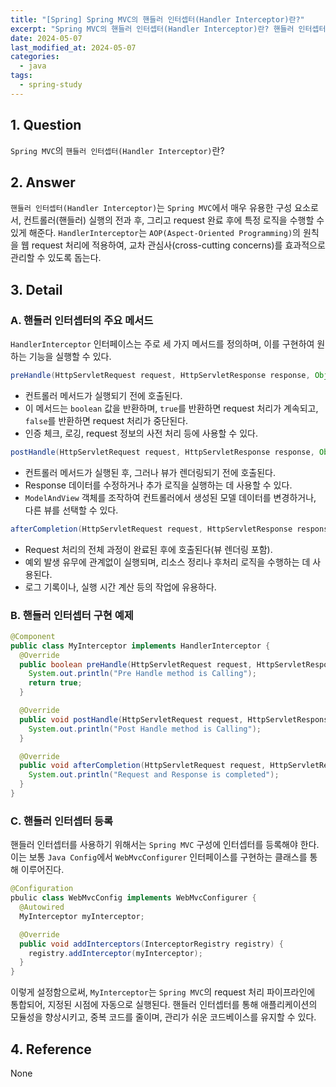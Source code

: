 ```yaml
---
title: "[Spring] Spring MVC의 핸들러 인터셉터(Handler Interceptor)란?"
excerpt: "Spring MVC의 핸들러 인터셉터(Handler Interceptor)란? 핸들러 인터셉터의 주요 메서드는? 핸들러 인터셉터 구현 예제는? 핸들러 인터셉터 등록 예제는?"
date: 2024-05-07
last_modified_at: 2024-05-07
categories:
  - java
tags:
  - spring-study
---
```


## 1. Question

`Spring MVC`의 `핸들러 인터셉터(Handler Interceptor)`란?

## 2. Answer

`핸들러 인터셉터(Handler Interceptor)`는 `Spring MVC`에서 매우 유용한 구성 요소로서, 컨트롤러(핸들러) 실행의 전과 후, 그리고 request 완료 후에 특정 로직을 수행할 수 있게 해준다. `HandlerInterceptor`는 `AOP(Aspect-Oriented Programming)`의 원칙을 웹 request 처리에 적용하여, 교차 관심사(cross-cutting concerns)를 효과적으로 관리할 수 있도록 돕는다.

## 3. Detail

### A. 핸들러 인터셉터의 주요 메서드

`HandlerInterceptor` 인터페이스는 주로 세 가지 메서드를 정의하며, 이를 구현하여 원하는 기능을 실행할 수 있다.

```java
preHandle(HttpServletRequest request, HttpServletResponse response, Object handler):
```

* 컨트롤러 메서드가 실행되기 전에 호출된다.
* 이 메서드는 `boolean` 값을 반환하며, `true`를 반환하면 request 처리가 계속되고, `false`를 반환하면 request 처리가 중단된다.
* 인증 체크, 로깅, request 정보의 사전 처리 등에 사용할 수 있다.

```java
postHandle(HttpServletRequest request, HttpServletResponse response, Object handler, ModelAndView modelAndView):
```

* 컨트롤러 메서드가 실행된 후, 그러나 뷰가 렌더링되기 전에 호출된다.
* Response 데이터를 수정하거나 추가 로직을 실행하는 데 사용할 수 있다.
* `ModelAndView` 객체를 조작하여 컨트롤러에서 생성된 모델 데이터를 변경하거나, 다른 뷰를 선택할 수 있다.

```java
afterCompletion(HttpServletRequest request, HttpServletResponse response, Object handler, Exception ex):
```

* Request 처리의 전체 과정이 완료된 후에 호출된다(뷰 렌더링 포함).
*  예외 발생 유무에 관계없이 실행되며, 리소스 정리나 후처리 로직을 수행하는 데 사용된다.
* 로그 기록이나, 실행 시간 계산 등의 작업에 유용하다.

### B. 핸들러 인터셉터 구현 예제

```java
@Component
public class MyInterceptor implements HandlerInterceptor {
  @Override
  public boolean preHandle(HttpServletRequest request, HttpServletResponse response, Object handler) throws Exception {
    System.out.println("Pre Handle method is Calling");
    return true;
  }

  @Override
  public void postHandle(HttpServletRequest request, HttpServletResponse response, Object handler, ModelAndView modelAndView) throws Exception {
    System.out.println("Post Handle method is Calling");
  }

  @Override
  public void afterCompletion(HttpServletRequest request, HttpServletResponse response, Object handler, Exception ex) throws Exception {
    System.out.println("Request and Response is completed");
  }
}
```

### C. 핸들러 인터셉터 등록

핸들러 인터셉터를 사용하기 위해서는 `Spring MVC` 구성에 인터셉터를 등록해야 한다. 이는 보통 `Java Config`에서 `WebMvcConfigurer` 인터페이스를 구현하는 클래스를 통해 이루어진다.

```java
@Configuration
pbulic class WebMvcConfig implements WebMvcConfigurer {
  @Autowired
  MyInterceptor myInterceptor;

  @Override
  public void addInterceptors(InterceptorRegistry registry) {
    registry.addInterceptor(myInterceptor);
  }
}
```

이렇게 설정함으로써, `MyInterceptor`는 `Spring MVC`의 request 처리 파이프라인에 통합되어, 지정된 시점에 자동으로 실행된다. 핸들러 인터셉터를 통해 애플리케이션의 모듈성을 향상시키고, 중복 코드를 줄이며, 관리가 쉬운 코드베이스를 유지할 수 있다.

## 4. Reference

None